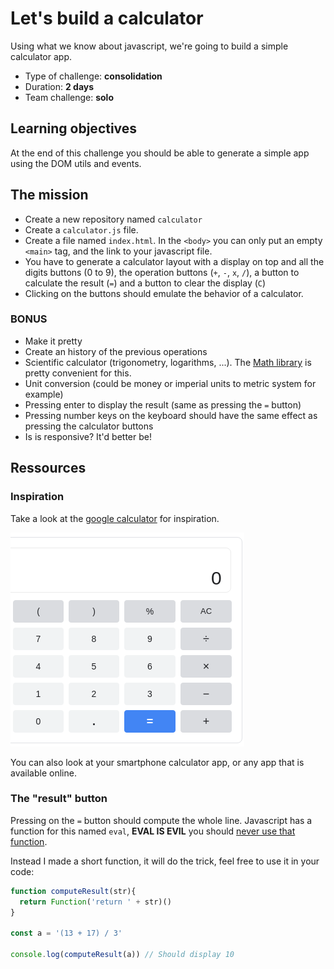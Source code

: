 # Let's build a calculator

Using what we know about javascript, we're going to build a simple calculator app.

- Type of challenge: **consolidation**  
- Duration: **2 days**  
- Team challenge: **solo**


## Learning objectives

At the end of this challenge you should be able to generate a simple app using the DOM utils and events.

## The mission

- Create a new repository named `calculator`
- Create a `calculator.js` file.
- Create a file named `index.html`. In the `<body>` you can only put an empty `<main>` tag, and the link to your javascript file. 
- You have to generate a calculator layout with a display on top and all the digits buttons (0 to 9), the operation buttons (`+`, `-`, `x`, `/`), a button to calculate the result (`=`) and a button to clear the display (`C`)
- Clicking on the buttons should emulate the behavior of a calculator.



### BONUS

- Make it pretty
- Create an history of the previous operations
- Scientific calculator (trigonometry, logarithms, ...). The [Math library](https://developer.mozilla.org/en-US/docs/Web/JavaScript/Reference/Global_Objects/Math) is pretty convenient for this.
- Unit conversion (could be money or imperial units to metric system for example)
- Pressing enter to display the result (same as pressing the `=` button)
- Pressing number keys on the keyboard should have the same effect as pressing the calculator buttons
- Is is responsive? It'd better be!

## Ressources

### Inspiration

Take a look at the [google calculator](https://www.google.com/search?q=calculator) for inspiration.

![google calculator](./calculator.png)

You can also look at your smartphone calculator app, or any app that is available online.

### The "result" button

Pressing on the `=` button should compute the whole line. Javascript has a function for this named `eval`, **EVAL IS EVIL** you should [never use that function](https://www.digitalocean.com/community/tutorials/js-eval).

Instead I made a short function, it will do the trick, feel free to use it in your code:
```javascript
function computeResult(str){
  return Function('return ' + str)()
}

const a = '(13 + 17) / 3'

console.log(computeResult(a)) // Should display 10
```
